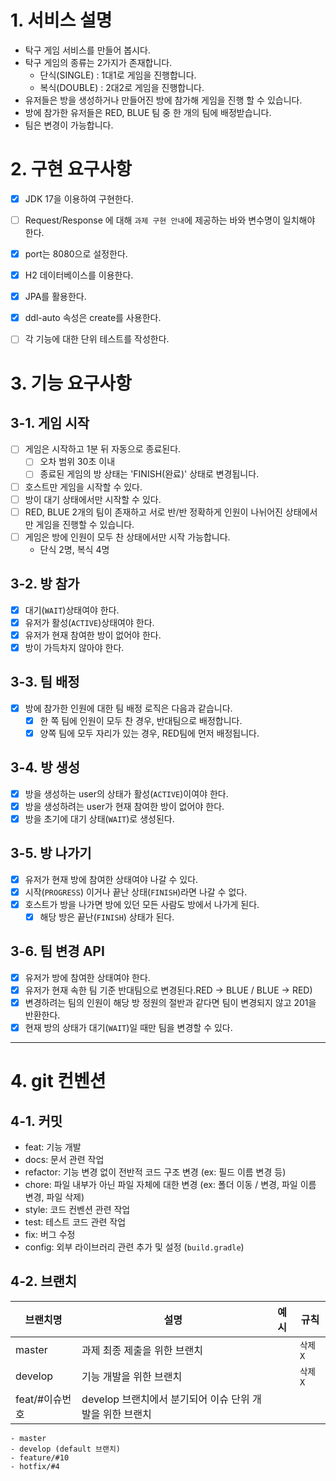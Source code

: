 # 1. 서비스 설명
- 탁구 게임 서비스를 만들어 봅시다.
- 탁구 게임의 종류는 2가지가 존재합니다.
    - 단식(SINGLE) : 1대1로 게임을 진행합니다.
    - 복식(DOUBLE) : 2대2로 게임을 진행합니다.
- 유저들은 방을 생성하거나 만들어진 방에 참가해 게임을 진행 할 수 있습니다.
- 방에 참가한 유저들은 RED, BLUE 팀 중 한 개의 팀에 배정받습니다.
- 팀은 변경이 가능합니다.

# 2. 구현 요구사항
- [x] JDK 17을 이용하여 구현한다.
- [ ] Request/Response 에 대해 `과제 구현 안내`에 제공하는 바와 변수명이 일치해야 한다.
- [x] port는 8080으로 설정한다.
- [x] H2 데이터베이스를 이용한다.
- [x] JPA를 활용한다.
- [x] ddl-auto 속성은 create를 사용한다.
- [ ] 각 기능에 대한 단위 테스트를 작성한다.


# 3. 기능 요구사항

## 3-1. 게임 시작
- [ ] 게임은 시작하고 1분 뒤 자동으로 종료된다.
    - [ ] 오차 범위 30초 이내
    - [ ] 종료된 게임의 방 상태는 'FINISH(완료)' 상태로 변경됩니다.
- [ ] 호스트만 게임을 시작할 수 있다.
- [ ] 방이 대기 상태에서만 시작할 수 있다.
- [ ] RED, BLUE 2개의 팀이 존재하고 서로 반/반 정확하게 인원이 나뉘어진 상태에서만 게임을 진행할 수 있습니다.
- [ ] 게임은 방에 인원이 모두 찬 상태에서만 시작 가능합니다.
    - 단식 2명, 복식 4명

## 3-2. 방 참가
- [x] 대기(`WAIT`)상태여야 한다.
- [x] 유저가 활성(`ACTIVE`)상태여야 한다.
- [x] 유저가 현재 참여한 방이 없어야 한다.
- [x] 방이 가득차지 않아야 한다.

## 3-3. 팀 배정
- [x] 방에 참가한 인원에 대한 팀 배정 로직은 다음과 같습니다.
    - [x] 한 쪽 팀에 인원이 모두 찬 경우, 반대팀으로 배정합니다.
    - [x] 양쪽 팀에 모두 자리가 있는 경우, RED팀에 먼저 배정됩니다.

## 3-4. 방 생성
- [x] 방을 생성하는 user의 상태가 활성(`ACTIVE`)이여야 한다.
- [x] 방을 생성하려는 user가 현재 참여한 방이 없어야 한다.
- [x] 방을 초기에 대기 상태(`WAIT`)로 생성된다.

## 3-5. 방 나가기
- [x] 유저가 현재 방에 참여한 상태여야 나갈 수 있다.
- [x] 시작(`PROGRESS`) 이거나 끝난 상태(`FINISH`)라면 나갈 수 없다.
- [x] 호스트가 방을 나가면 방에 있던 모든 사람도 방에서 나가게 된다.
  - [x] 해당 방은 끝난(`FINISH`) 상태가 된다.

## 3-6. 팀 변경 API
- [x] 유저가 방에 참여한 상태여야 한다.
- [x] 유저가 현재 속한 팀 기준 반대팀으로 변경된다.RED -> BLUE / BLUE -> RED)
- [x] 변경하려는 팀의 인원이 해당 방 정원의 절반과 같다면 팀이 변경되지 않고 201을 반환한다.
- [x] 현재 방의 상태가 대기(`WAIT`)일 때만 팀을 변경할 수 있다.

---

# 4. git 컨벤션

## 4-1. 커밋
- feat: 기능 개발
- docs: 문서 관련 작업
- refactor: 기능 변경 없이 전반적 코드 구조 변경 (ex: 필드 이름 변경 등)
- chore: 파일 내부가 아닌 파일 자체에 대한 변경 (ex: 폴더 이동 / 변경, 파일 이름 변경, 파일 삭제)
- style: 코드 컨벤션 관련 작업
- test: 테스트 코드 관련 작업
- fix: 버그 수정
- config: 외부 라이브러리 관련 추가 및 설정 (`build.gradle`)

## 4-2. 브랜치
| **브랜치명**   | **설명**                             | **예시** | 규칙 |
|------------|------------------------------------| --- | --- |
| master     | 과제 최종 제출을 위한 브랜치                   |  | `삭제 X` |
| develop    | 기능 개발을 위한 브랜치                      |  | `삭제 X` |
| feat/#이슈번호 | develop 브랜치에서 분기되어 이슈 단위 개발을 위한 브랜치 

```text
- master
- develop (default 브랜치)
- feature/#10
- hotfix/#4
```
